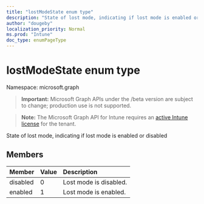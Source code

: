 ```yaml
---
title: "lostModeState enum type"
description: "State of lost mode, indicating if lost mode is enabled or disabled"
author: "dougeby"
localization_priority: Normal
ms.prod: "Intune"
doc_type: enumPageType
---
```


# lostModeState enum type

Namespace: microsoft.graph

> **Important:** Microsoft Graph APIs under the /beta version are subject to change; production use is not supported.

> **Note:** The Microsoft Graph API for Intune requires an [active Intune license](https://go.microsoft.com/fwlink/?linkid=839381) for the tenant.

State of lost mode, indicating if lost mode is enabled or disabled

## Members
|Member|Value|Description|
|:---|:---|:---|
|disabled|0|Lost mode is disabled.|
|enabled|1|Lost mode is enabled.|



